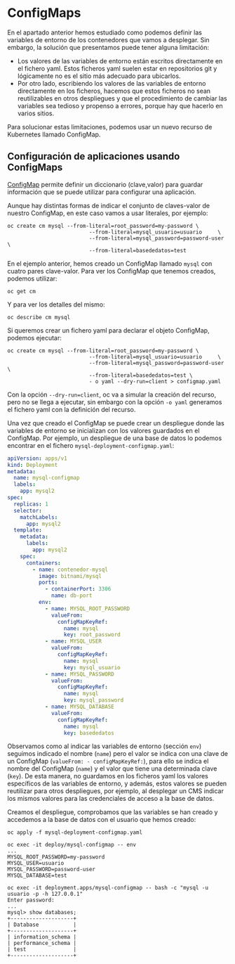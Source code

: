 # ConfigMaps

En el apartado anterior hemos estudiado como podemos definir las
variables de entorno de los contenedores que vamos a desplegar. Sin
embargo, la solución que presentamos puede tener alguna limitación:

* Los valores de las variables de entorno están escritos directamente
  en el fichero yaml. Estos ficheros yaml suelen estar en repositorios
  git y lógicamente no es el sitio más adecuado para ubicarlos.
* Por otro lado, escribiendo los valores de las variables de entorno
  directamente en los ficheros, hacemos que estos ficheros no sean
  reutilizables en otros despliegues y que el procedimiento de cambiar
  las variables sea tedioso y propenso a errores, porque hay que
  hacerlo en varios sitios.

Para solucionar estas limitaciones, podemos usar un nuevo recurso de
Kubernetes llamado ConfigMap.

## Configuración de aplicaciones usando ConfigMaps

[ConfigMap](https://kubernetes.io/docs/tasks/configure-pod-container/configure-pod-configmap/)
permite definir un diccionario (clave,valor) para guardar información
que se puede utilizar para configurar una aplicación.

Aunque hay distintas formas de indicar el conjunto de claves-valor de
nuestro ConfigMap, en este caso vamos a usar literales, por ejemplo:

    oc create cm mysql --from-literal=root_password=my-password \
                              --from-literal=mysql_usuario=usuario     \
                              --from-literal=mysql_password=password-user \
                              --from-literal=basededatos=test

En el ejemplo anterior, hemos creado un ConfigMap llamado `mysql`
con cuatro pares clave-valor. Para ver los ConfigMap que tenemos
creados, podemos utilizar:

    oc get cm

Y para ver los detalles del mismo:

    oc describe cm mysql

Si queremos crear un fichero yaml para declarar el objeto ConfigMap, podemos ejecutar:

    oc create cm mysql --from-literal=root_password=my-password \
                              --from-literal=mysql_usuario=usuario     \
                              --from-literal=mysql_password=password-user \
                              --from-literal=basededatos=test \
                              - o yaml --dry-run=client > configmap.yaml

Con la opción `--dry-run=client`, oc va a simular la creación del recurso, pero no se llega a ejecutar, sin embargo con la opción `-o yaml` generamos el fichero yaml con la definición del recurso. 
  
Una vez que creado el ConfigMap se puede crear un despliegue donde las
variables de entorno se inicializan con los valores guardados en
el ConfigMap. Por ejemplo, un despliegue de una base de datos lo
podemos encontrar en el fichero
`mysql-deployment-configmap.yaml`:

```yaml
apiVersion: apps/v1
kind: Deployment
metadata:
  name: mysql-configmap
  labels:
    app: mysql2
spec:
  replicas: 1
  selector:
    matchLabels:
      app: mysql2
  template:
    metadata:
      labels:
        app: mysql2
    spec:
      containers:
        - name: contenedor-mysql
          image: bitnami/mysql
          ports:
            - containerPort: 3306
              name: db-port
          env:
            - name: MYSQL_ROOT_PASSWORD
              valueFrom:
                configMapKeyRef:
                  name: mysql
                  key: root_password
            - name: MYSQL_USER
              valueFrom:
                configMapKeyRef:
                  name: mysql
                  key: mysql_usuario
            - name: MYSQL_PASSWORD
              valueFrom:
                configMapKeyRef:
                  name: mysql
                  key: mysql_password
            - name: MYSQL_DATABASE
              valueFrom:
                configMapKeyRef:
                  name: mysql
                  key: basededatos
```

Observamos como al indicar las variables de entorno (sección
`env`) seguimos indicado el nombre (`name`) pero el valor se indica
con una clave de un ConfigMap (`valueFrom: - configMapKeyRef:`), para
ello se indica el nombre del ConfigMap (`name`) y el valor que tiene
una determinada clave (`key`). De esta manera, no guardamos en los
ficheros yaml los valores específicos de las variables de entorno, y
además, estos valores se pueden reutilizar para otros despliegues, por
ejemplo, al desplegar un CMS indicar los mismos valores para las
credenciales de acceso a la base de datos.

Creamos el despliegue, comprobamos que las variables se han creado y accedemos a la base de datos con el usuario que hemos creado:

    oc apply -f mysql-deployment-configmap.yaml

    oc exec -it deploy/mysql-configmap -- env
    ...
    MYSQL_ROOT_PASSWORD=my-password
    MYSQL_USER=usuario
    MYSQL_PASSWORD=password-user
    MYSQL_DATABASE=test

    oc exec -it deployment.apps/mysql-configmap -- bash -c "mysql -u usuario -p -h 127.0.0.1"
    Enter password: 
    ...
    mysql> show databases;
    +--------------------+
    | Database           |
    +--------------------+
    | information_schema |
    | performance_schema |
    | test               |
    +--------------------+


    